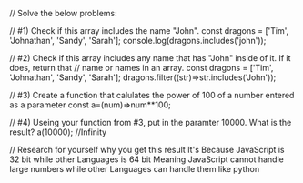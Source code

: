 // Solve the below problems:


// #1) Check if this array includes the name "John".
const dragons = ['Tim', 'Johnathan', 'Sandy', 'Sarah'];
console.log(dragons.includes('john'));


// #2) Check if this array includes any name that has "John" inside of it. If it does, return that
// name or names in an array.
const dragons = ['Tim', 'Johnathan', 'Sandy', 'Sarah'];
dragons.filter((str)=>str.includes('John'));

// #3) Create a function that calulates the power of 100 of a number entered as a parameter
const a=(num)=>num**100;


// #4) Useing your function from #3, put in the paramter 10000. What is the result?
a(10000); //Infinity

// Research for yourself why you get this result
It's Because JavaScript is 32 bit while other Languages is 64 bit 
Meaning JavaScript cannot handle large numbers while other Languages can handle them like python
